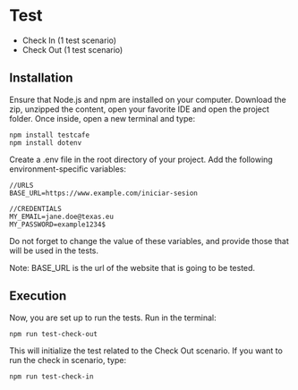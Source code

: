 # Test
- Check In (1 test scenario)
- Check Out (1 test scenario)

## Installation
Ensure that Node.js﻿ and npm﻿ are installed on your computer. Download the zip, unzipped the content, open your favorite IDE and open the project folder. Once inside, open a new terminal and type:
```
npm install testcafe
npm install dotenv
```
Create a .env file in the root directory of your project. Add the following environment-specific variables:

```
//URLS
BASE_URL=https://www.example.com/iniciar-sesion

//CREDENTIALS
MY_EMAIL=jane.doe@texas.eu
MY_PASSWORD=example1234$
```

Do not forget to change the value of these variables, and provide those that will be used in the tests.

Note: BASE_URL is the url of the website that is going to be tested.

## Execution
Now, you are set up to run the tests. Run in the terminal:
```
npm run test-check-out
```
This will initialize the test related to the Check Out scenario. If you want to run the check in scenario, type:
```
npm run test-check-in
```
